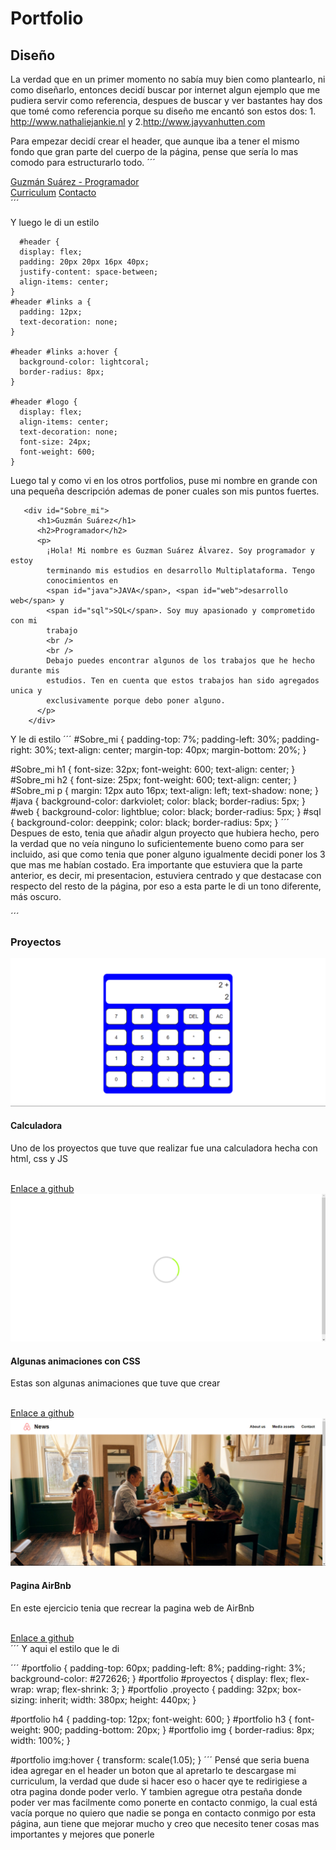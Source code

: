 # Portfolio

## Diseño
 La verdad que en un primer momento no sabía muy bien como plantearlo, ni como diseñarlo, 
 entonces decidí buscar por internet algun ejemplo que me pudiera servir como referencia, 
 despues de buscar y ver bastantes hay dos que tomé como referencia porque su diseño me encantó
 son estos dos: 1. http://www.nathaliejankie.nl y 2.http://www.jayvanhutten.com
 
 Para empezar decidí crear el header, que aunque iba a tener el mismo fondo que gran parte del 
 cuerpo de la página, pense que sería lo mas comodo para estructurarlo todo.
´´´
<div id="header">
      <a href="" id="logo">
        <span>Guzmán Suárez - Programador</span>
      </a>
      <div id="links">
        <a
          href="recursos/CV-GuzmanSuarezAlvarez.pdf"
          download="CV-GuzmanSuarezAlvarez.pdf"
          >Curriculum</a
        >
        <a href="contacto.html">Contacto</a>
      </div>
´´´
  
Y luego le di un estilo
```
  #header {
  display: flex;
  padding: 20px 20px 16px 40px;
  justify-content: space-between;
  align-items: center;
}
#header #links a {
  padding: 12px;
  text-decoration: none;
}

#header #links a:hover {
  background-color: lightcoral;
  border-radius: 8px;
}

#header #logo {
  display: flex;
  align-items: center;
  text-decoration: none;
  font-size: 24px;
  font-weight: 600;
}
```
  
Luego tal y como vi en los otros portfolios, puse mi nombre en grande con una pequeña descripción ademas de
poner cuales son mis puntos fuertes. 
  
```
   <div id="Sobre_mi">
      <h1>Guzmán Suárez</h1>
      <h2>Programador</h2>
      <p>
        ¡Hola! Mi nombre es Guzman Suárez Álvarez. Soy programador y estoy
        terminando mis estudios en desarrollo Multiplataforma. Tengo
        conocimientos en
        <span id="java">JAVA</span>, <span id="web">desarrollo web</span> y
        <span id="sql">SQL</span>. Soy muy apasionado y comprometido con mi
        trabajo
        <br />
        <br />
        Debajo puedes encontrar algunos de los trabajos que he hecho durante mis
        estudios. Ten en cuenta que estos trabajos han sido agregados unica y
        exclusivamente porque debo poner alguno.
      </p>
    </div>
```
Y le di estilo
´´´ 
  #Sobre_mi {
  padding-top: 7%;
  padding-left: 30%;
  padding-right: 30%;
  text-align: center;
  margin-top: 40px;
  margin-bottom: 20%;
}

#Sobre_mi h1 {
  font-size: 32px;
  font-weight: 600;
  text-align: center;
}
#Sobre_mi h2 {
  font-size: 25px;
  font-weight: 600;
  text-align: center;
}
#Sobre_mi p {
  margin: 12px auto 16px;
  text-align: left;
  text-shadow: none;
}
#java {
  background-color: darkviolet;
  color: black;
  border-radius: 5px;
}
#web {
  background-color: lightblue;
  color: black;
  border-radius: 5px;
}
#sql {
  background-color: deeppink;
  color: black;
  border-radius: 5px;
}
´´´
Despues de esto, tenia que añadir algun proyecto que hubiera hecho, pero la verdad que no veía ninguno lo suficientemente
bueno como para ser incluido, asi que como tenia que poner alguno igualmente decidi poner los 3 que mas me habían costado.
Era importante que estuviera que la parte anterior, es decir, mi presentacion, estuviera centrado y que destacase con respecto 
del resto de la página, por eso a esta parte le di un tono diferente, más oscuro.
  
´´´
  <div id="portfolio">
      <h3>Proyectos</h3>
      <div id="proyectos">
        <div class="proyecto">
          <img src="recursos/calculadora.png" />
          <h4>Calculadora</h4>
          <p>
            Uno de los proyectos que tuve que realizar fue una calculadora hecha
            con html, css y JS
          </p>
          <br />
          <a
            href="https://github.com/Guzmansrz/trabajoEntornos.git"
            target="_blank"
          >
            Enlace a github</a
          >
        </div>
        <div class="proyecto">
          <img src="recursos/animacion.png" />
          <h4>Algunas animaciones con CSS</h4>
          <p>Estas son algunas animaciones que tuve que crear</p>
          <br />
          <a
            href="https://github.com/Guzmansrz/animaciones.git"
            target="_blank"
          >
            Enlace a github</a
          >
        </div>
        <div class="proyecto">
          <img src="recursos/paginaairb.png" />
          <h4>Pagina AirBnb</h4>
          <p>En este ejercicio tenia que recrear la pagina web de AirBnb</p>
          <br />
          <a
            href=" https://github.com/Guzmansrz/airbnb_page.git"
            target="_blank"
          >
            Enlace a github</a
          >
        </div>
      </div>
    </div>
´´´
 Y aqui el estilo que le di
  
 ´´´
  #portfolio {
  padding-top: 60px;
  padding-left: 8%;
  padding-right: 3%;
  background-color: #272626;
}
#portfolio #proyectos {
  display: flex;
  flex-wrap: wrap;
  flex-shrink: 3;
}
#portfolio .proyecto {
  padding: 32px;
  box-sizing: inherit;
  width: 380px;
  height: 440px;
}

#portfolio h4 {
  padding-top: 12px;
  font-weight: 600;
}
#portfolio h3 {
  font-weight: 900;
  padding-bottom: 20px;
}
#portfolio img {
  border-radius: 8px;
  width: 100%;
}

#portfolio img:hover {
  transform: scale(1.05);
}
 ´´´
 Pensé que seria buena idea agregar en el header un boton que al apretarlo te descargase mi curriculum, 
  la verdad que dude si hacer eso o hacer qye te redirigiese a otra pagina donde poder verlo.
  Y tambien agregue otra pestaña donde poder ver mas facilmente como ponerte en contacto conmigo, la cual está 
  vacía porque no quiero que nadie se ponga en contacto conmigo por esta página, aun tiene que mejorar mucho y creo
  que necesito tener cosas mas importantes y mejores que ponerle
  
  
